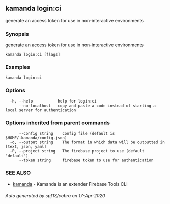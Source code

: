 ## kamanda login:ci

generate an access token for use in non-interactive environments

### Synopsis

generate an access token for use in non-interactive environments

```
kamanda login:ci [flags]
```

### Examples

```
kamanda login:ci
```

### Options

```
  -h, --help           help for login:ci
      --no-localhost   copy and paste a code instead of starting a local server for authentication
```

### Options inherited from parent commands

```
      --config string    config file (default is $HOME/.kamanda/config.json)
  -o, --output string    The format in which data will be outputted in [text, json, yaml]
  -P, --project string   The firebase project to use (default "default")
      --token string     firebase token to use for authentication
```

### SEE ALSO

* [kamanda](kamanda.md)	 - Kamanda is an extender Firebase Tools CLI

###### Auto generated by spf13/cobra on 17-Apr-2020
